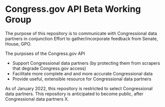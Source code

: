 # Congress.gov API Beta Working Group 

The purpose of this repository is to communicate with Congressional data partners in conjunction Effort to gather/incorporate feedback from Senate, House, GPO. 

The purposes of the Congress.gov API 

- Support Congressional data partners (by protecting them from scrapers that degrade Congress.gov access) 
- Facilitate more complete and and more accurate Congressional data
- Provide useful, extensible resource for Congressional data partners
  
  

As of January 2022, this repository is restricted to select Congressional data partners. This repository is anticipated to become public, after Congressional data partners X.
